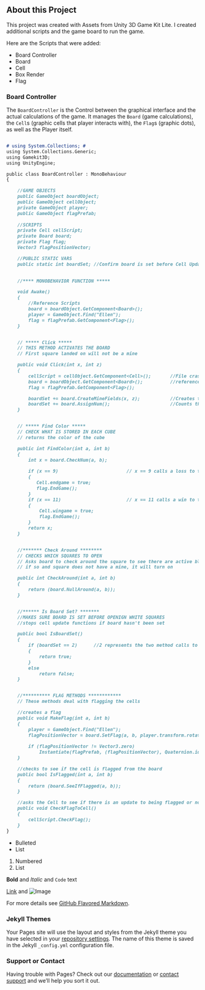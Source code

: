 ## About this Project

This project was created with Assets from Unity 3D Game Kit Lite. I created additional scripts and the game board to run the game.

Here are the Scripts that were added:

- Board Controller
- Board
- Cell
- Box Render
- Flag


### Board Controller

The `BoardController` is the Control between the graphical interface and the actual calculations of the game. It manages the `Board` (game calculations), the `Cell`s (graphic cells that player interacts with), the `Flag`s (graphic dots), as well as the Player itself.

```markdown

# using System.Collections; #
using System.Collections.Generic;
using Gamekit3D;
using UnityEngine;

public class BoardController : MonoBehaviour
{

    //GAME OBJECTS
    public GameObject boardObject;
    public GameObject cellObject;
    private GameObject player;
    public GameObject flagPrefab;
    
    //SCRIPTS
    private Cell cellScript;
    private Board board;
    private Flag flag;
    Vector3 flagPositionVector;

    //PUBLIC STATIC VARS
    public static int boardSet; //Confirm board is set before Cell Update calls

  
    //**** MONOBEHAVIOR FUNCTION *****

    void Awake()
    {
        //Reference Scripts
        board = boardObject.GetComponent<Board>();
        player = GameObject.Find("Ellen");
        flag = flagPrefab.GetComponent<Flag>();
    }


    // ***** Click *****
    // THIS METHOD ACTIVATES THE BOARD 
    // First square landed on will not be a mine

    public void Click(int x, int z)
    {
        cellScript = cellObject.GetComponent<Cell>();       //File crashed then got a bit buggy so had to 
        board = boardObject.GetComponent<Board>();          //reference again... :( 
        flag = flagPrefab.GetComponent<Flag>();

        boardSet += board.CreateMineFields(x, z);           //Creates the random field based on first square activated
        boardSet += board.AssignNum();                      //Counts the number of mines squares are next to 
    }


    // ***** Find Color *****
    // CHECK WHAT IS STORED IN EACH CUBE 
    // returns the color of the cube

    public int FindColor(int a, int b)
    {
        int x = board.CheckNum(a, b);
                     
        if (x == 9)                         // x == 9 calls a loss to the game
        {
           Cell.endgame = true;
           flag.EndGame();
        }
        if (x == 11)                        // x == 11 calls a win to the game
        {
            Cell.wingame = true;
            flag.EndGame();
        }
        return x;
    }


    //******* Check Around ********
    // CHECKS WHICH SQUARES TO OPEN 
    // Asks board to check around the square to see there are active blank squares
    // if so and square does not have a mine, it will turn on

    public int CheckAround(int a, int b)
    {
        return (board.NullAround(a, b));
    }


    //****** Is Board Set? *******
    //MAKES SURE BOARD IS SET BEFORE OPENIGN WHITE SQUARES
    //stops cell update functions if board hasn't been set

    public bool IsBoardSet()
    {
        if (boardSet == 2)      //2 represents the two method calls to set the board
        {
            return true;
        }
        else
            return false;
    }


    //********** FLAG METHODS ************
    // These methods deal with flagging the cells

    //creates a flag
    public void MakeFlag(int a, int b)
    {
        player = GameObject.Find("Ellen");                                                          //after file crashed, had to reference again :( 
        flagPositionVector = board.SetFlag(a, b, player.transform.rotation * Vector3.forward);      //determines direction player is facing and
                                                                                                    //if there is an eligible place to flag
        if (flagPositionVector != Vector3.zero)
            Instantiate(flagPrefab, (flagPositionVector), Quaternion.identity);
    }

    //checks to see if the cell is flagged from the board
    public bool IsFlagged(int a, int b)
    {
        return (board.SeeIfFlagged(a, b));
    }

    //asks the Cell to see if there is an update to being flagged or not
    public void CheckFlagToCell()
    {
        cellScript.CheckFlag();
    }
}

```

- Bulleted
- List

1. Numbered
2. List

**Bold** and _Italic_ and `Code` text

[Link](url) and ![Image](src)


For more details see [GitHub Flavored Markdown](https://guides.github.com/features/mastering-markdown/).

### Jekyll Themes

Your Pages site will use the layout and styles from the Jekyll theme you have selected in your [repository settings](https://github.com/ganzabeans/Minesweeper-3D/settings). The name of this theme is saved in the Jekyll `_config.yml` configuration file.

### Support or Contact

Having trouble with Pages? Check out our [documentation](https://help.github.com/categories/github-pages-basics/) or [contact support](https://github.com/contact) and we’ll help you sort it out.
